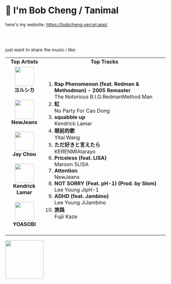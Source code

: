 # 👋 I'm Bob Cheng / Tanimal
here's my website: https://bobcheng.vercel.app/

<br/>
<br/>

just want to share the music i like:  
<table>
  <tr>
    <td align="center"><strong>Top Artists</strong></td>
    <td align="center"><strong>Top Tracks</strong></td>
  </tr>
  <tr>
    <td align="center" id="top-artist"><div><img width='60px' src='https://i.scdn.co/image/ab6761610000e5ebe62cff9c6018ae5616b01eab'><br><strong>ヨルシカ</strong></div><br>
<div><img width='60px' src='https://i.scdn.co/image/ab6761610000e5eb80668ba2b15094d083780ea9'><br><strong>NewJeans</strong></div><br>
<div><img width='60px' src='https://i.scdn.co/image/ab6761610000e5eb02b3aa55ba238b2ceafb09da'><br><strong>Jay Chou</strong></div><br>
<div><img width='60px' src='https://i.scdn.co/image/ab6761610000e5eb39ba6dcd4355c03de0b50918'><br><strong>Kendrick Lamar</strong></div><br>
<div><img width='60px' src='https://i.scdn.co/image/ab6761610000e5eb507349709ae19263301a62f7'><br><strong>YOASOBI</strong></div><br>
</td>
   <td id="top-track"><ol>
<li><div><strong>Rap Phenomenon (feat. Redman & Methodman) - 2005 Remaster</strong></div>
<div>The Notorious B.I.G.RedmanMethod Man</div></li>
<li><div><strong>缸</strong></div>
<div>No Party For Cao Dong</div></li>
<li><div><strong>squabble up</strong></div>
<div>Kendrick Lamar</div></li>
<li><div><strong>眼前的歌</strong></div>
<div>Yitai Wang</div></li>
<li><div><strong>ただ好きと言えたら</strong></div>
<div>KERENMIAtarayo</div></li>
<li><div><strong>Priceless (feat. LISA)</strong></div>
<div>Maroon 5LISA</div></li>
<li><div><strong>Attention</strong></div>
<div>NewJeans</div></li>
<li><div><strong>NOT SORRY (Feat. pH-1) (Prod. by Slom)</strong></div>
<div>Lee Young JipH-1</div></li>
<li><div><strong>ADHD (feat. Jambino)</strong></div>
<div>Lee Young JiJambino</div></li>
<li><div><strong>旅路</strong></div>
<div>Fujii Kaze</div></li>
</ol></td>
  </tr>
</table>
<a href="https://open.spotify.com/">
  <img width="120px" src="https://github.com/Tanimal19/Tanimal19/blob/bf0a3a19f66ada166be4661cd923271218886fa4/icon/Spotify_Logo_CMYK_Green.png">
</a>

<!---
Tanimal19/Tanimal19 is a ✨ special ✨ repository because its `README.md` (this file) appears on your GitHub profile.
You can click the Preview link to take a look at your changes.
--->
